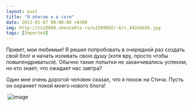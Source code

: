 ```yaml
---
layout: post
title: "Я обитаю и в сети"
date: 2011-01-07 00:00:00 +0300
img: http://cs10899.vkontakte.ru/u1509892/-6/x_442e6b5b.jpg
tags: [Imported]
---
```


Привет, мои любимые! Я решил попробовать в очередной раз создать свой блог и начать изливать свою душу (хотя вру, просто чтобы повыпендриваться). Обычно такие попытки не заканчивались успехом, но кто знает, что ожидает нас завтра?

Один мне очень дорогой человек сказал, что я похож на Стича. Пусть он охраняет покой моего нового блога!

 ![image](http://cs10899.vkontakte.ru/u1509892/-6/x_442e6b5b.jpg)
